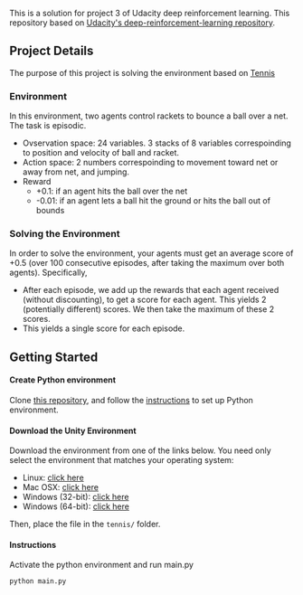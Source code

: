 This is a solution for project 3 of Udacity deep reinforcement learning. This repository based on [Udacity's deep-reinforcement-learning repository](https://github.com/udacity/deep-reinforcement-learning).

## Project Details
The purpose of this project is solving the environment based on [Tennis](https://github.com/Unity-Technologies/ml-agents/blob/master/docs/Learning-Environment-Examples.md#tennis) 

### Environment
In this environment, two agents control rackets to bounce a ball over a net. The task is episodic.

- Ovservation space: 24 variables. 3 stacks of 8 variables correspoinding to position and velocity of ball and racket.
- Action space: 2 numbers correspoinding to movement toward net or away from net, and jumping.
- Reward
    - +0.1: if an agent hits the ball over the net
    - -0.01: if an agent lets a ball hit the ground or hits the ball out of bounds

### Solving the Environment
In order to solve the environment, your agents must get an average score of +0.5 (over 100 consecutive episodes, after taking the maximum over both agents). Specifically,
- After each episode, we add up the rewards that each agent received (without discounting), to get a score for each agent. This yields 2 (potentially different) scores. We then take the maximum of these 2 scores.
- This yields a single score for each episode.

## Getting Started

#### Create Python environment
Clone [this repository](https://github.com/udacity/deep-reinforcement-learning), and follow the [instructions]() to set up Python environment.

#### Download the Unity Environment
Download the environment from one of the links below.  You need only select the environment that matches your operating system:
- Linux: [click here](https://s3-us-west-1.amazonaws.com/udacity-drlnd/P3/Tennis/Tennis_Linux.zip)
- Mac OSX: [click here](https://s3-us-west-1.amazonaws.com/udacity-drlnd/P3/Tennis/Tennis.app.zip)
- Windows (32-bit): [click here](https://s3-us-west-1.amazonaws.com/udacity-drlnd/P3/Tennis/Tennis_Windows_x86.zip)
- Windows (64-bit): [click here](https://s3-us-west-1.amazonaws.com/udacity-drlnd/P3/Tennis/Tennis_Windows_x86_64.zip)

Then, place the file in the `tennis/` folder.

#### Instructions
Activate the python environment and run main.py
```
python main.py
```